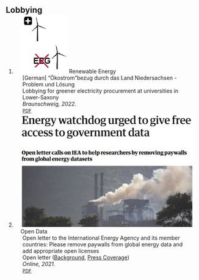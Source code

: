 <h2 id="publications" style="margin: 2px 0px -15px;">Lobbying</h2>

<div class="publications">
<ol class="bibliography">

  
<li>
<div class="pub-row">

  <div class="col-sm-3 abbr" style="position: relative;padding-right: 15px;padding-left: 15px;">
    <img src="assets/img/oekostrom_nlbl.png" class="teaser img-fluid z-depth-1">
    <abbr class="badge">Renewable Energy</abbr>
  </div>

  <div class="col-sm-9" style="position: relative;padding-right: 15px;padding-left: 20px;">
    <div class="title">[German] “Ökostrom”bezug durch das Land Niedersachsen - Problem und Lösung</a></div>
    <div class="author">Lobbying for greener electricity procurement at universities in Lower-Saxony</div>
    <div class="periodical"><em>Braunschweig, 2022.</em></div>
    <div class="links">
      <a href="assets/files/oekostrom_nlbl.pdf" class="btn btn-sm z-depth-0" role="button" target="_blank" style="font-size:12px;">PDF</a>
    </div>
  </div>
</div>
</li>
  
<li>
<div class="pub-row">

  <div class="col-sm-3 abbr" style="position: relative;padding-right: 15px;padding-left: 15px;">
    <img src="assets/img/iea_letter.png" class="teaser img-fluid z-depth-1">
    <abbr class="badge">Open Data</abbr>
  </div>

  <div class="col-sm-9" style="position: relative;padding-right: 15px;padding-left: 20px;">
    <div class="title">Open letter to the International Energy Agency and its member countries: Please remove paywalls from global energy data and add appropriate open licenses</a></div>
    <div class="author">Open letter (<a href="https://forum.openmod.org/t/open-letter-to-iea-and-member-countries-requesting-open-data/2949">Background</a>, <a href="https://www.theguardian.com/environment/2021/dec/10/academics-urge-iea-to-give-free-access-to-national-energy-data">Press Coverage</a>)</div>
    <div class="periodical"><em>Online, 2021.</em></div>
    <div class="links">
      <a href="assets/files/iea_letter.pdf" class="btn btn-sm z-depth-0" role="button" target="_blank" style="font-size:12px;">PDF</a>
    </div>
  </div>
</div>
</li>
  
<br>

</ol>
</div>
